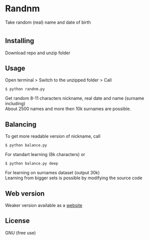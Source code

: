 # Randnm
Take random (real) name and date of birth
# 
## Installing
Download repo and unzip folder
## Usage
Open terminal > 
Switch to the unzipped folder > 
Call 
```shell
$ python randnm.py
```
Get random 8-11 characters nickname, real date and name (surname including) <br>
About 2500 names and more then 10k surnames are possible.

## Balancing
To get more readable version of nickname, call
```shell
$ python balance.py
```
For standart learning (8k characters) or 
```shell
$ python balance.py deep
```
For learning on surnames dataset (output 30k) <br>
Learning from bigger sets is possible by modifying the source code
## Web version
Weaker version available as a [website](https://vsnits.github.io/Randnm/Randnm/web/)

## License
GNU (free use)

